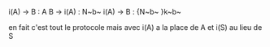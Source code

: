 i(A) -> B : A
B -> i(A) : N~b~
i(A) -> B : {N~b~ }k~b~

en fait c'est tout le protocole mais avec i(A) a la place de A et i(S) au lieu de S